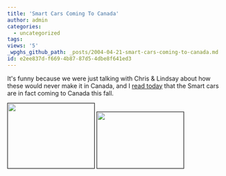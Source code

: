 ```yaml
---
title: 'Smart Cars Coming To Canada'
author: admin
categories:
  - uncategorized
tags: 
views: '5'
_wpghs_github_path: _posts/2004-04-21-smart-cars-coming-to-canada.md
id: e2ee837d-f669-4b87-87d5-4dbe8f641ed3
---
```

<p>It's funny because we were just talking with Chris &amp; Lindsay about how these would never make it in Canada, and I <a href="http://www.canadiandriver.com/news/040212-2.htm">read today</a> that the Smart cars are in fact coming to Canada this fall.</p>
<p><img src="http://www.canadiandriver.com/news/04images/smartcabrio-2.jpg" width="200" height="150" border="1"> <img src="http://www.canadiandriver.com/news/04images/smartcoupe-2.jpg" width="200" height="130" border="1"></p>
